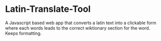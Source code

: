 # Latin-Translate-Tool
A Javascript based web app that converts a latin text into a clickable form where each words leads to the correct wiktionary section for the word. Keeps formatting.
